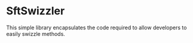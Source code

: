 # SftSwizzler
This simple library encapsulates the code required to allow developers to easily swizzle methods.
